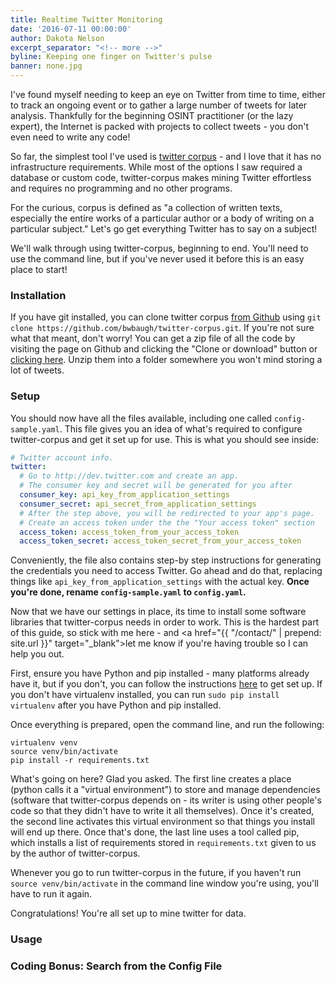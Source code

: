```yaml
---
title: Realtime Twitter Monitoring
date: '2016-07-11 00:00:00'
author: Dakota Nelson
excerpt_separator: "<!-- more -->"
byline: Keeping one finger on Twitter's pulse
banner: none.jpg
---
```


I've found myself needing to keep an eye on Twitter from time to time, either to track an ongoing event or to gather a large number of tweets for later analysis. Thankfully for the beginning OSINT practitioner (or the lazy expert), the Internet is packed with projects to collect tweets - you don't even need to write any code!

So far, the simplest tool I've used is <a href="https://github.com/bwbaugh/twitter-corpus" target="_blank">twitter corpus</a> - and I love that it has no infrastructure requirements. While most of the options I saw required a database or custom code, twitter-corpus makes mining Twitter effortless and requires no programming and no other programs.

For the curious, corpus is defined as "a collection of written texts, especially the entire works of a particular author or a body of writing on a particular subject." Let's go get everything Twitter has to say on a subject!

We'll walk through using twitter-corpus, beginning to end. You'll need to use the command line, but if you've never used it before this is an easy place to start!

### Installation
If you have git installed, you can clone twitter corpus <a href="https://github.com/bwbaugh/twitter-corpus" target="_blank">from Github</a> using `git clone https://github.com/bwbaugh/twitter-corpus.git`. If you're not sure what that meant, don't worry! You can get a zip file of all the code by visiting the page on Github and clicking the "Clone or download" button or <a href="https://github.com/bwbaugh/twitter-corpus/archive/master.zip">clicking here</a>. Unzip them into a folder somewhere you won't mind storing a lot of tweets.

### Setup
You should now have all the files available, including one called `config-sample.yaml`. This file gives you an idea of what's required to configure twitter-corpus and get it set up for use. This is what you should see inside:

```yaml
# Twitter account info.
twitter:
  # Go to http://dev.twitter.com and create an app.
  # The consumer key and secret will be generated for you after
  consumer_key: api_key_from_application_settings
  consumer_secret: api_secret_from_application_settings
  # After the step above, you will be redirected to your app's page.
  # Create an access token under the the "Your access token" section
  access_token: access_token_from_your_access_token
  access_token_secret: access_token_secret_from_your_access_token
```

Conveniently, the file also contains step-by step instructions for generating the credentials you need to access Twitter. Go ahead and do that, replacing things like `api_key_from_application_settings` with the actual key. **Once you're done, rename `config-sample.yaml` to `config.yaml`.**

Now that we have our settings in place, its time to install some software libraries that twitter-corpus needs in order to work. This is the hardest part of this guide, so stick with me here - and <a href="{{ "/contact/" | prepend: site.url }}" target="_blank">let me know if you're having trouble</a> so I can help you out.

First, ensure you have Python and pip installed - many platforms already have it, but if you don't, you can follow the instructions <a href="http://docs.python-guide.org/en/latest/starting/installation/" target="_blank">here</a> to get set up. If you don't have virtualenv installed, you can run `sudo pip install virtualenv` after you have Python and pip installed.

Once everything is prepared, open the command line, and run the following:

```
virtualenv venv
source venv/bin/activate
pip install -r requirements.txt
```

What's going on here? Glad you asked. The first line creates a place (python calls it a "virtual environment") to store and manage dependencies (software that twitter-corpus depends on - its writer is using other people's code so that they didn't have to write it all themselves). Once it's created, the second line activates this virtual environment so that things you install will end up there. Once that's done, the last line uses a tool called pip, which installs a list of requirements stored in `requirements.txt` given to us by the author of twitter-corpus.

Whenever you go to run twitter-corpus in the future, if you haven't run `source venv/bin/activate` in the command line window you're using, you'll have to run it again.

Congratulations! You're all set up to mine twitter for data.

### Usage


### Coding Bonus: Search from the Config File